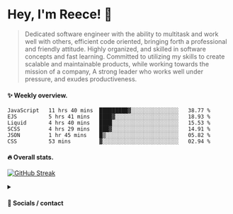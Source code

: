 # Hey, I'm Reece! 👋

> Dedicated software engineer with the ability to multitask and work well with others, efficient code oriented, bringing forth a professional and friendly attitude. Highly organized, and skilled in software concepts and fast learning. Committed to utilizing my skills to create scalable and maintainable products, while working towards the mission of a company, A strong leader who works well under pressure, and exudes productiveness.

#### ✨ Weekly overview.
<!--START_SECTION:waka-->

```text
JavaScript   11 hrs 40 mins  █████████▓░░░░░░░░░░░░░░░   38.77 %
EJS          5 hrs 41 mins   ████▓░░░░░░░░░░░░░░░░░░░░   18.93 %
Liquid       4 hrs 40 mins   ████░░░░░░░░░░░░░░░░░░░░░   15.53 %
SCSS         4 hrs 29 mins   ███▓░░░░░░░░░░░░░░░░░░░░░   14.91 %
JSON         1 hr 45 mins    █▒░░░░░░░░░░░░░░░░░░░░░░░   05.82 %
CSS          53 mins         ▓░░░░░░░░░░░░░░░░░░░░░░░░   02.94 %
```

<!--END_SECTION:waka-->
#### 🔥 Overall stats.

[![GitHub Streak](https://github-readme-streak-stats.herokuapp.com?user=NotReeceHarris&hide_border=true&background=FFFFFF)](https://git.io/streak-stats)

<details> 
	<summary><h4>🔗 Socials / contact</h4></summary>
	<ul>
    		<li> <a href="https://www.linkedin.com/in/notreeceharris/">Linkedin</a> </li>
		<li> <a href="https://twitter.com/N0tReeceHarris">Twitter</a> </li>
		<li> <a href="https://gist.github.com/NotReeceHarris">Gist</a> </li>
		<li> <a href="mailto:reeceharris@email.com">Email</a> </li>
		<li> <a href="https://github.com/sponsors/NotReeceHarris">Sponsor Me</a> </li>
	</ul>
</details>
